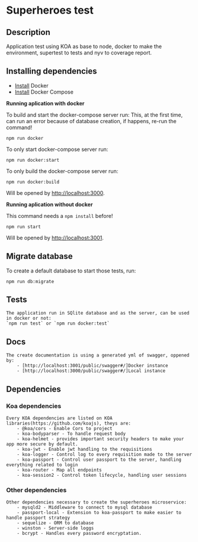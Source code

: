 # Superheroes test

## Description
Application test using KOA as base to node, docker to make the environment, supertest to tests and nyv to coverage report.

## Installing dependencies
- [Install](https://docs.docker.com/engine/installation/) Docker
- [Install](https://docs.docker.com/compose/install/) Docker Compose

**Running aplication with docker**

To build and start the docker-compose server run:
This, at the first time, can run an error because of database creation, if happens, re-run the command!
```
npm run docker
```

To only start docker-compose server run:
```
npm run docker:start
```

To only build the docker-compose server run:
```
npm run docker:build
```

Will be opened by [http://localhost:3000](http://localhost:3000).

**Running aplication without docker**

This command needs a `npm install` before!
```
npm run start
```

Will be opened by [http://localhost:3001](http://localhost:3001).

##  Migrate database

To create a default database to start those tests, run:
```
npm run db:migrate
```

## Tests
    The application run in SQlite database and as the server, can be used in docker or not:    
    `npm run test` or `npm run docker:test`

## Docs
    The create documentation is using a generated yml of swagger, oppened by:
        - [http://localhost:3001/public/swagger#/]Docker instance
        - [http://localhost:3000/public/swagger#/]Local instance

## Dependencies

### Koa dependencies

    Every KOA dependencies are listed on KOA libraries(https://github.com/koajs), theys are:
        - @koa/cors - Enable Cors to project
        - koa-bodyparser - To handle request body
        - koa-helmet - provides important security headers to make your app more secure by default.
        - koa-jwt - Enable jwt handling to the requisitions
        - koa-logger - Control log to every requisition made to the server
        - koa-passport - Control user passport to the server, handling everything related to login
        - koa-router - Map all endpoints
        - koa-session2 - Control token lifecycle, handling user sessions
        
### Other dependencies    
    Other dependencies necessary to create the superheroes microservice:
        - mysqld2 - Middleware to connect to mysql database
        - passport-local - Extension to koa-passport to make easier to handle passport strategy
        - sequelize - ORM to database
        - winston - Server-side loggs
        - bcrypt - Handles every password encryptation.
